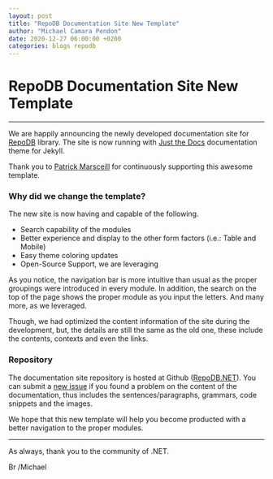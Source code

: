 ```yaml
---
layout: post
title: "RepoDB Documentation Site New Template"
author: "Michael Camara Pendon"
date: 2020-12-27 06:00:00 +0200
categories: blogs repodb
---
```


# RepoDB Documentation Site New Template

---

We are happily announcing the newly developed documentation site for [RepoDB](https://github.com/mikependon/RepoDB) library. The site is now running with [Just the Docs](https://github.com/pmarsceill/just-the-docs) documentation theme for Jekyll.

Thank you to [Patrick Marsceill](https://twitter.com/pmarsceill) for continuously supporting this awesome template.

### Why did we change the template?

The new site is now having and capable of the following.

- Search capability of the modules
- Better experience and display to the other form factors (i.e.: Table and Mobile)
- Easy theme coloring updates
- Open-Source Support, we are leveraging

As you notice, the navigation bar is more intuitive than usual as the proper groupings were introduced in every module. In addition, the search on the top of the page shows the proper module as you input the letters. And many more, as we leveraged.

Though, we had optimized the content information of the site during the development, but, the details are still the same as the old one, these include the contents, contexts and even the links.

### Repository

The documentation site repository is hosted at Github ([RepoDB.NET](https://github.com/mikependon/RepoDB.NET)). You can submit a [new issue](https://github.com/mikependon/RepoDB.NET/issues) if you found a problem on the content of the documentation, thus includes the sentences/paragraphs, grammars, code snippets and the images.

We hope that this new template will help you become producted with a better navigation to the proper modules.

---

As always, thank you to the community of .NET.

Br /Michael